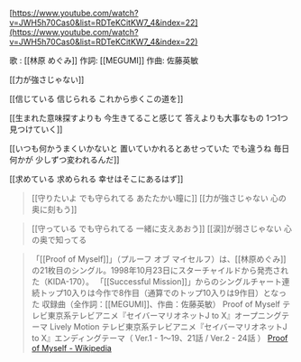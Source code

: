 
[https://www.youtube.com/watch?v=JWH5h70Cas0&list=RDTeKCitKW7_4&index=22](https://www.youtube.com/watch?v=JWH5h70Cas0&list=RDTeKCitKW7_4&index=22)


歌 : [[林原 めぐみ]] 作詞: [[MEGUMI]] 作曲: 佐藤英敏

[[力が強さじゃない]]

[[信じている 信じられる これから歩くこの道を]]

[[生まれた意味探すよりも 今生きてること感じて 答えよりも大事なもの 1つ1つ見つけていく]]

[[いつも何かうまくいかないと 置いていかれるとあせっていた でも違うね 毎日何かが 少しずつ変われるんだ]]

[[求めている 求められる 幸せはそこにあるはず]]

>  [[守りたいよ でも守られてる あたたかい瞳に]]
>  [[力が強さじゃない 心の奥に刻もう]]

>  [[守っている でも守られてる 一緒に支えあおう]]
>  [[涙]]が弱さじゃない 心の奥で知ってる

> 「[[Proof of Myself]]」（プルーフ オブ マイセルフ）は、[[林原めぐみ]]の21枚目のシングル。1998年10月23日にスターチャイルドから発売された（KIDA-170）。
> 「[[Successful Mission]]」からのシングルチャート連続トップ10入りは今作で8作目（通算でのトップ10入りは9作目）となった
> 収録曲（全作詞：[[MEGUMI]]、作曲：佐藤英敏）
> Proof of Myself テレビ東京系テレビアニメ『セイバーマリオネットJ to X』オープニングテーマ
> Lively Motion テレビ東京系テレビアニメ『セイバーマリオネットJ to X』エンディングテーマ（ Ver.1 - 1～19、21話 / Ver.2 - 24話 ）
[Proof of Myself - Wikipedia](https://ja.wikipedia.org/wiki/Proof_of_Myself)

